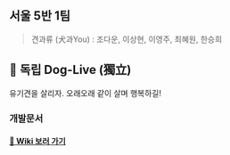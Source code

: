 ## 서울 5반 1팀
> 견과류 (犬과You)  :  조다운, 이상현, 이영주, 최혜원, 한승희

## 🐶 독립 Dog-Live (獨立)
유기견을 살리자. 오래오래 같이 살며 행복하길!


### 개발문서 
#### [ 📑 Wiki 보러 가기](https://lab.ssafy.com/s05-webmobile1-sub2/S05P12A501/-/wikis/home)

